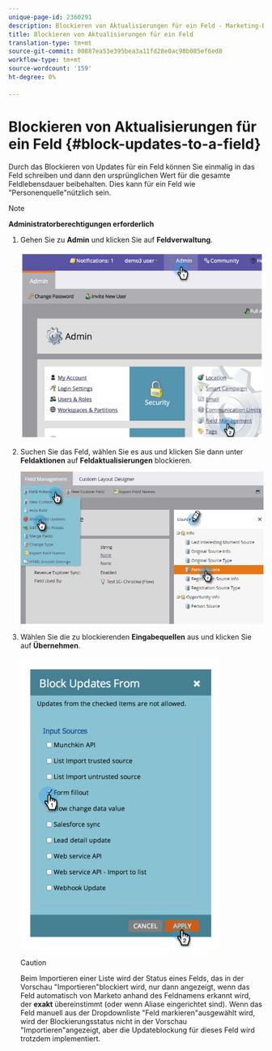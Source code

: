 ```yaml
---
unique-page-id: 2360291
description: Blockieren von Aktualisierungen für ein Feld - Marketing-Dokumente - Produktdokumentation
title: Blockieren von Aktualisierungen für ein Feld
translation-type: tm+mt
source-git-commit: 00887ea53e395bea3a11fd28e0ac98b085ef6ed8
workflow-type: tm+mt
source-wordcount: '159'
ht-degree: 0%

---
```



# Blockieren von Aktualisierungen für ein Feld {#block-updates-to-a-field}

Durch das Blockieren von Updates für ein Feld können Sie einmalig in das Feld schreiben und dann den ursprünglichen Wert für die gesamte Feldlebensdauer beibehalten. Dies kann für ein Feld wie &quot;Personenquelle&quot;nützlich sein.

>[!NOTE]
>
>**Administratorberechtigungen erforderlich**

1. Gehen Sie zu **Admin** und klicken Sie auf **Feldverwaltung**.

   ![](assets/image2014-9-24-13-3a54-3a40.png)

1. Suchen Sie das Feld, wählen Sie es aus und klicken Sie dann unter **Feldaktionen** auf **Feldaktualisierungen** blockieren.

   ![](assets/two-1.png)

1. Wählen Sie die zu blockierenden **Eingabequellen** aus und klicken Sie auf **Übernehmen**.

   ![](assets/image2014-9-24-13-3a55-3a16.png)

   >[!CAUTION]
   >
   >Beim Importieren einer Liste wird der Status eines Felds, das in der Vorschau &quot;Importieren&quot;blockiert wird, nur dann angezeigt, wenn das Feld automatisch von Marketo anhand des Feldnamens erkannt wird, der **exakt** übereinstimmt (oder wenn Aliase eingerichtet sind). Wenn das Feld manuell aus der Dropdownliste &quot;Feld markieren&quot;ausgewählt wird, wird der Blockierungsstatus nicht in der Vorschau &quot;Importieren&quot;angezeigt, aber die Updateblockung für dieses Feld wird trotzdem implementiert.


